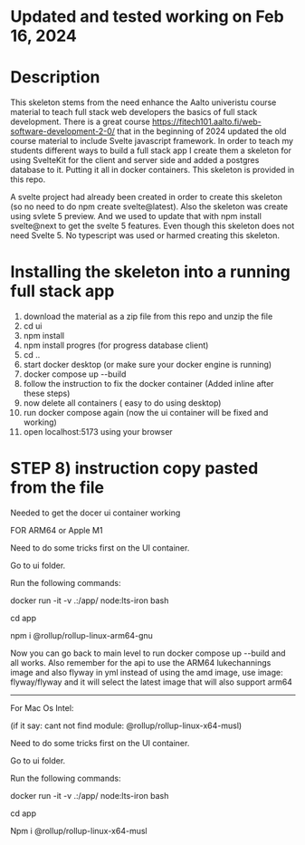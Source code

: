# Updated and tested working on Feb 16, 2024
# Description
This skeleton stems from the need enhance the Aalto univeristu course material to teach full stack web developers the basics of full stack development. There is a great course https://fitech101.aalto.fi/web-software-development-2-0/ that in the beginning of 2024 updated the old course material to include Svelte javascript framework. In order to teach my students different ways to build a full stack app I create them a skeleton for using SvelteKit for the client and server side and added a postgres database to it. Putting it all in docker containers. This skeleton is provided in this repo.

A svelte project had already been created in order to create this skeleton (so no need to do npm create svelte@latest).
Also the skeleton was create using svlete 5 preview. And we used to update that with npm install svelte@next to get the svelte 5 features. Even though this skeleton does not need Svelte 5. 
No typescript was used or harmed creating this skeleton.

# Installing the skeleton into a running full stack app

1) download the material as a zip file from this repo and unzip the file
2) cd ui 
3) npm install
4) npm install progres (for progress database client)
5) cd .. 
6) start docker desktop (or make sure your docker engine is running)
7) docker compose up --build
8) follow the instruction to fix the docker container 
   (Added inline after these steps)
9) now delete all containers ( easy to do using desktop)
10) run docker compose again (now the ui container will be fixed and working)
11) open localhost:5173 using your browser



# STEP 8) instruction copy pasted from the file
Needed to get the docer ui container working


FOR ARM64 or Apple M1 
 
Need to do some tricks first on the UI container.  

Go to ui folder.  

Run the following commands: 

 

docker run -it -v .:/app/ node:lts-iron bash 

cd app 

npm i @rollup/rollup-linux-arm64-gnu 

 

Now you can go back to main level to run docker compose up --build and all works. Also remember for the api to use the ARM64 lukechannings image and also flyway in yml instead of using the amd image, use 
image: flyway/flyway 
and it will select the latest image that will also support arm64 

 

--------------------------------------- 

For Mac Os Intel:   

(if it say: cant not find module: @rollup/rollup-linux-x64-musl) 

Need to do some tricks first on the UI container.  

Go to ui folder.  

Run the following commands: 

docker run -it -v .:/app/ node:lts-iron bash 

cd app 

Npm i @rollup/rollup-linux-x64-musl 

 

 
